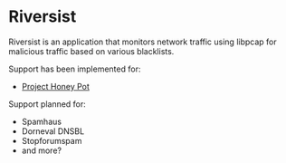 Riversist
=========

Riversist is an application that monitors network traffic 
using libpcap for malicious traffic based on various blacklists.

Support has been implemented for:
- [Project Honey Pot](http://www.projecthoneypot.org)

Support planned for:
- Spamhaus
- Dorneval DNSBL
- Stopforumspam
- and more?
